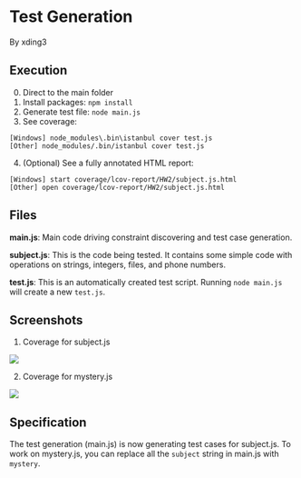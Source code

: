 # Test Generation #
By xding3

## Execution ##
0. Direct to the main folder
1. Install packages:  `npm install`  
2. Generate test file: `node main.js`
3. See coverage: 
```
[Windows] node_modules\.bin\istanbul cover test.js
[Other] node_modules/.bin/istanbul cover test.js
```
4. (Optional) See a fully annotated HTML report: 
```
[Windows] start coverage/lcov-report/HW2/subject.js.html 
[Other] open coverage/lcov-report/HW2/subject.js.html
```
## Files ##

 **main.js**: Main code driving constraint discovering and test case generation.

 **subject.js**: This is the code being tested. It contains some simple code with operations on strings, integers, files, and phone numbers.

 **test.js**: This is an automatically created test script. Running `node main.js` will create a new `test.js`.

## Screenshots ##
1. Coverage for subject.js

![](https://github.com/DinMouMou/Test-Generation/blob/master/Screenshot/subject.png)

2. Coverage for mystery.js

![](https://github.com/DinMouMou/Test-Generation/blob/master/Screenshot/mystery.png)


## Specification ##
The test generation (main.js) is now generating test cases for subject.js. To work on mystery.js, you can replace all the `subject` string in main.js with `mystery`.


